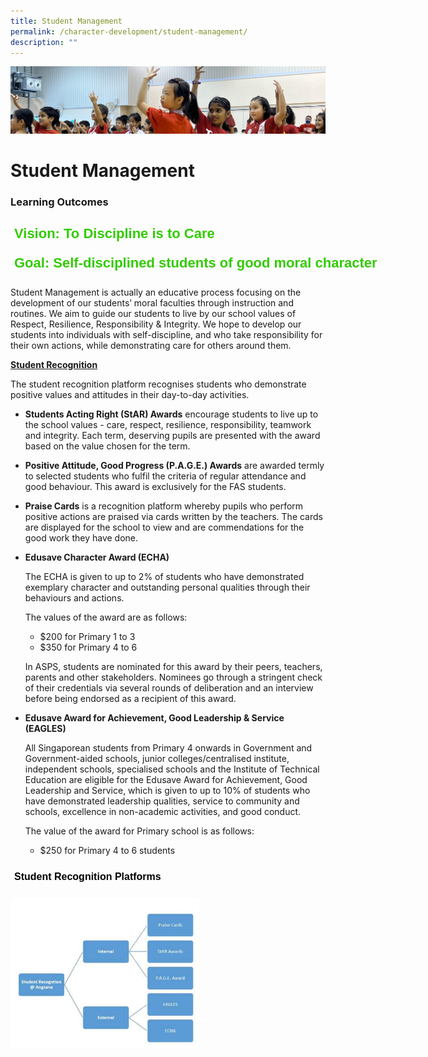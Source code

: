 ```yaml
---
title: Student Management
permalink: /character-development/student-management/
description: ""
---
```

![](/images/School%20Development%20Programmes.jpg)

Student Management
==================

### Learning Outcomes

<style type="text/css">
.tg  {border-collapse:collapse;border-spacing:0;}
.tg td{border-color:black;border-style:solid;border-width:1px;font-family:Arial, sans-serif;font-size:14px;
  overflow:hidden;padding:10px 5px;word-break:normal;}
.tg th{border-color:black;border-style:solid;border-width:1px;font-family:Arial, sans-serif;font-size:14px;
  font-weight:normal;overflow:hidden;padding:10px 5px;word-break:normal;}
.tg .tg-5bbi{border-color:#ffffff;color:#32cb00;font-size:22px;font-weight:bold;text-align:left;vertical-align:top}
</style>
<table class="tg" style="undefined;table-layout: fixed; width: 654px">
<colgroup>
<col style="width: 654px">
</colgroup>
<thead>
  <tr>
    <th class="tg-5bbi">Vision: To Discipline is to Care</th>
  </tr>
</thead>
<tbody>
  <tr>
    <td class="tg-5bbi">Goal: Self-disciplined students of good moral character</td>
  </tr>
</tbody>
</table>


Student Management is actually an educative process focusing on the development of our students’ moral faculties through instruction and routines. We aim to guide our students to live by our school values of Respect, Resilience, Responsibility & Integrity. We hope to develop our students into individuals with self-discipline, and who take responsibility for their own actions, while demonstrating care for others around them.

  

<u><b>Student Recognition</b></u>

  

The student recognition platform recognises students who demonstrate positive values and attitudes in their day-to-day activities.

  

*   <b>Students Acting Right (StAR) Awards</b> encourage students to live up to the school values - care, respect, resilience, responsibility, teamwork and integrity. Each term, deserving pupils are presented with the award based on the value chosen for the term.

*   <b>Positive Attitude, Good Progress (P.A.G.E.) Awards</b> are awarded termly to selected students who fulfil the criteria of regular attendance and good behaviour. This award is exclusively for the FAS students.

*   <b>Praise Cards</b> is a recognition platform whereby pupils who perform positive actions are praised via cards written by the teachers. The cards are displayed for the school to view and are commendations for the good work they have done.

*   <b>Edusave Character Award (ECHA)</b>
    
    The ECHA is given to up to 2% of students who have demonstrated exemplary character and outstanding personal qualities through their behaviours and actions.
    
      
    
    The values of the award are as follows:
    
    *   $200 for Primary 1 to 3
    *   $350 for Primary 4 to 6
    
      
    
    In ASPS, students are nominated for this award by their peers, teachers, parents and other stakeholders. Nominees go through a stringent check of their credentials via several rounds of deliberation and an interview before being endorsed as a recipient of this award.
    

*   <b>Edusave Award for Achievement, Good Leadership & Service (EAGLES)</b>
    
    All Singaporean students from Primary 4 onwards in Government and Government-aided schools, junior colleges/centralised institute, independent schools, specialised schools and the Institute of Technical Education are eligible for the Edusave Award for Achievement, Good Leadership and Service, which is given to up to 10% of students who have demonstrated leadership qualities, service to community and schools, excellence in non-academic activities, and good conduct.
    
      
    
    The value of the award for Primary school is as follows:
    
    *   $250 for Primary 4 to 6 students


<style type="text/css">
.tg  {border-collapse:collapse;border-spacing:0;}
.tg td{border-color:black;border-style:solid;border-width:1px;font-family:Arial, sans-serif;font-size:14px;
  overflow:hidden;padding:10px 5px;word-break:normal;}
.tg th{border-color:black;border-style:solid;border-width:1px;font-family:Arial, sans-serif;font-size:14px;
  font-weight:normal;overflow:hidden;padding:10px 5px;word-break:normal;}
.tg .tg-zg5n{border-color:#ffffff;color:#000000;font-size:16px;font-weight:bold;text-align:center;vertical-align:top}
</style>
<table class="tg">
<thead>
  <tr>
    <td class="tg-zg5n">Student Recognition Platforms</td>
  </tr>
</thead>
</table>

<img src="/images/SDP.jpeg" style="width:60%">